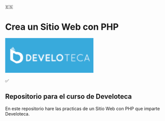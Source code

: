 :es:

# Crea un Sitio Web con PHP #

![Logotipo Develoteca](/logo-develoteca.png)

:white_check_mark: 
## Repositorio para el curso de Develoteca ##

En este repositorio hare las practicas de un Sitio Web con PHP que imparte Develoteca.
